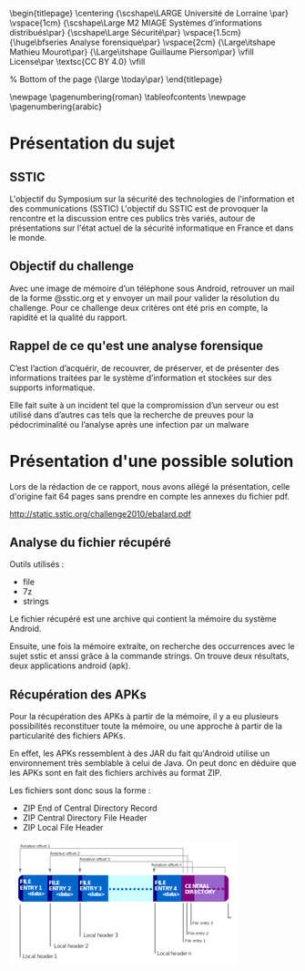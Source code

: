 \begin{titlepage}
	\centering
	{\scshape\LARGE Université de Lorraine \par}
	\vspace{1cm}
	{\scshape\Large M2 MIAGE Systèmes d’informations distribués\par}
	{\scshape\Large Sécurité\par}
	\vspace{1.5cm}
	{\huge\bfseries Analyse forensique\par}
	\vspace{2cm}
	{\Large\itshape Mathieu Mourot\par}
	{\Large\itshape Guillaume Pierson\par}
	\vfill
	License\par
	\textsc{CC BY 4.0}
	\vfill

% Bottom of the page
	{\large \today\par}
\end{titlepage}

\newpage
  \pagenumbering{roman}
  \tableofcontents
\newpage
\pagenumbering{arabic}

# Présentation du sujet

## SSTIC

L'objectif du Symposium sur la sécurité des technologies de l'information et des communications (SSTIC) L'objectif du SSTIC est de provoquer
 la rencontre et la discussion entre ces publics très variés, autour de présentations sur l'état actuel de la sécurité informatique en France et dans le monde.
 
## Objectif du challenge
 
Avec une image de mémoire d’un téléphone sous Android, retrouver un mail de la forme @sstic.org et y envoyer un mail pour valider la résolution du challenge.
Pour ce challenge deux critères ont été pris en compte, la rapidité et la qualité du rapport.

## Rappel de ce qu'est une analyse forensique

C’est l’action d’acquérir, de recouvrer, de préserver, et de présenter des informations traitées par le système d’information et stockées sur des supports informatique.

Elle fait suite à un incident tel que la compromission d’un serveur ou est utilisé dans d’autres cas tels que la recherche de preuves pour la pédocriminalité ou l’analyse après une infection par un malware

# Présentation d'une possible solution

Lors de la rédaction de ce rapport, nous avons allégé la présentation, celle d'origine fait 64 pages sans prendre en compte les annexes du fichier pdf. 

<http://static.sstic.org/challenge2010/ebalard.pdf>

## Analyse du fichier récupéré

Outils utilisés :

* file
* 7z
* strings

Le fichier récupéré est une archive qui contient la mémoire du système Android.

Ensuite, une fois la mémoire extraite, on recherche des occurrences avec le sujet sstic et anssi grâce à la commande strings. On trouve deux résultats, deux applications android (apk).

## Récupération des APKs

Pour la récupération des APKs à partir de la mémoire, il y a eu plusieurs possibilités reconstituer toute la mémoire, ou une approche à partir de la particularité des fichiers APKs.

En effet, les APKs ressemblent à des JAR du fait qu'Android utilise un environnement très semblable à celui de Java. On peut donc en déduire que les APKs sont en fait des fichiers archivés au format ZIP.

Les fichiers sont donc sous la forme : 	

* ZIP End of Central Directory Record
* ZIP Central Directory File Header
* ZIP Local File Header
		
![Format du fichier zip](images/zip.png "Format du fichier zip")	
